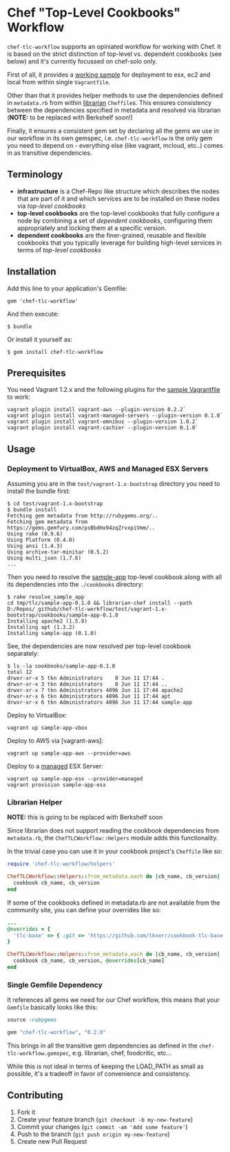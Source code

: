 # Chef "Top-Level Cookbooks" Workflow

`chef-tlc-workflow` supports an opiniated workflow for working with Chef. It is based on the strict distinction of top-level vs. dependent cookbooks (see below) and it's currently focussed on chef-solo only.

First of all, it provides a [working sample](https://github.com/tknerr/chef-tlc-workflow/tree/master/test/vagrant-1.x-bootstrap) for deployment to esx, ec2 and local from within single `Vagrantfile`.

Other than that it provides helper methods to use the dependencies defined in `metadata.rb` from within [librarian](https://github.com/applicationsonline/librarian) `Cheffile`s. This ensures consistency between the dependencies specified in metadata and resolved via librarian (**NOTE:** to be replaced with Berkshelf soon!)

Finally, it ensures a consistent gem set by declaring all the gems we use in our workflow in its own gemspec, i.e. `chef-tlc-workflow` is the only gem you need to depend on - everything else (like vagrant, mcloud, etc..) comes in as transitive dependencies.


## Terminology

* **infrastructure** is a Chef-Repo like structure which describes the nodes that are part of it and which services are to be installed on these nodes via *top-level cookbooks*
* **top-level cookbooks** are the top-level cookbooks that fully configure a node by combining a set of *dependent cookbooks*, configuring them appropriately and locking them at a specific version.
* **dependent cookbooks** are the finer-grained, reusable and flexible cookbooks that you typically leverage for building high-level services in terms of *top-level cookbooks*


## Installation

Add this line to your application's Gemfile:

    gem 'chef-tlc-workflow'

And then execute:

    $ bundle

Or install it yourself as:

    $ gem install chef-tlc-workflow


## Prerequisites

You need Vagrant 1.2.x and the following plugins for the [sample Vagrantfile](https://github.com/tknerr/chef-tlc-workflow/tree/master/test/vagrant-1.x-bootstrap/Vagrantfile) to work:

```
vagrant plugin install vagrant-aws --plugin-version 0.2.2`
vagrant plugin install vagrant-managed-servers --plugin-version 0.1.0`
vagrant plugin install vagrant-omnibus --plugin-version 1.0.2`
vagrant plugin install vagrant-cachier --plugin-version 0.1.0`
```

## Usage

### Deployment to VirtualBox, AWS and Managed ESX Servers

Assuming you are in the `test/vagrant-1.x-bootstrap` directory you need to install the bundle first:  
```
$ cd test/vagrant-1.x-bootstrap
$ bundle install
Fetching gem metadata from http://rubygems.org/..
Fetching gem metadata from https://gems.gemfury.com/psBbdHx94zqZrvxpiVmm/..
Using rake (0.9.6)
Using Platform (0.4.0)
Using ansi (1.4.3)
Using archive-tar-minitar (0.5.2)
Using multi_json (1.7.6)
...
```

Then you need to resolve the [sample-app](https://github.com/tknerr/chef-tlc-workflow/tree/master/test/sample-app) top-level cookbook along with all its dependencies into the `./cookbooks` directory:
```
$ rake resolve_sample_app
cd tmp/tlc/sample-app-0.1.0 && librarian-chef install --path D:/Repos/_github/chef-tlc-workflow/test/vagrant-1.x-bootstrap/cookbooks/sample-app-0.1.0
Installing apache2 (1.5.0)
Installing apt (1.3.2)
Installing sample-app (0.1.0)
```

See, the dependencies are now resolved per top-level cookbook separately:
```
$ ls -la cookbooks/sample-app-0.1.0
total 12
drwxr-xr-x 5 tkn Administrators    0 Jun 11 17:44 .
drwxr-xr-x 3 tkn Administrators    0 Jun 11 17:44 ..
drwxr-xr-x 7 tkn Administrators 4096 Jun 11 17:44 apache2
drwxr-xr-x 6 tkn Administrators 4096 Jun 11 17:44 apt
drwxr-xr-x 6 tkn Administrators 4096 Jun 11 17:44 sample-app
```

Deploy to VirtualBox:

```
vagrant up sample-app-vbox 
```

Deploy to AWS via [vagrant-aws]:
```
vagrant up sample-app-aws --provider=aws
```

Deploy to a [managed](https://github.com/tknerr/vagrant-managed-servers) ESX Server:
```
vagrant up sample-app-esx --provider=managed
vagrant provision sample-app-esx
```


### Librarian Helper

**NOTE:** this is going to be replaced with Berkshelf soon

Since librarian does not support reading the cookbook dependencies from `metadata.rb`, the `ChefTLCWorkflow::Helpers` module adds this functionality.

In the trivial case you can use it in your cookbook project's `Cheffile` like so:

```ruby
require 'chef-tlc-workflow/helpers'

ChefTLCWorkflow::Helpers::from_metadata.each do |cb_name, cb_version|
  cookbook cb_name, cb_version
end
```

If some of the cookbooks defined in metadata.rb are not available from the community site, you can define your overrides like so: 

```ruby
...
@overrides = {
  'tlc-base' => { :git => 'https://github.com/tknerr/cookbook-tlc-base.git', :ref => 'master' },
}

ChefTLCWorkflow::Helpers::from_metadata.each do |cb_name, cb_version|
  cookbook cb_name, cb_version, @overrides[cb_name]
end
```


### Single Gemfile Dependency

It references all gems we need for our Chef workflow, this means that your `Gemfile` basically looks like this:

```ruby
source :rubygems

gem "chef-tlc-workflow", "0.2.0"
```

This brings in all the transitive gem dependencies as defined in the `chef-tlc-workflow.gemspec`, e.g. librarian, chef, foodcritic, etc...

While this is not ideal in terms of keeping the LOAD_PATH as small as possible, it's a tradeoff in favor of convenience and consistency.


## Contributing

1. Fork it
2. Create your feature branch (`git checkout -b my-new-feature`)
3. Commit your changes (`git commit -am 'Add some feature'`)
4. Push to the branch (`git push origin my-new-feature`)
5. Create new Pull Request

